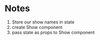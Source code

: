 # Notes

1. Store our show names in state
2. create Show component
3. pass state as props to Show component
